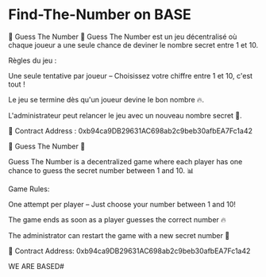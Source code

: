 
# Find-The-Number on BASE

🎲 Guess The Number 🎲
Guess The Number est un jeu décentralisé où chaque joueur a une seule chance de deviner le nombre secret entre 1 et 10. 

Règles du jeu :

Une seule tentative par joueur – Choisissez votre chiffre entre 1 et 10, c'est tout !

Le jeu se termine dès qu'un joueur devine le bon nombre 🔥.

L'administrateur peut relancer le jeu avec un nouveau nombre secret 🔄.


🔑 Contract Address :
0xb94ca9DB29631AC698ab2c9beb30afbEA7Fc1a42

🎲 Guess The Number 🎲

Guess The Number is a decentralized game where each player has one chance to guess the secret number between 1 and 10. 📊

Game Rules:

One attempt per player – Just choose your number between 1 and 10!

The game ends as soon as a player guesses the correct number 🔥

The administrator can restart the game with a new secret number 🔄

🔑 Contract Address:
0xb94ca9DB29631AC698ab2c9beb30afbEA7Fc1a42

WE ARE BASED#







